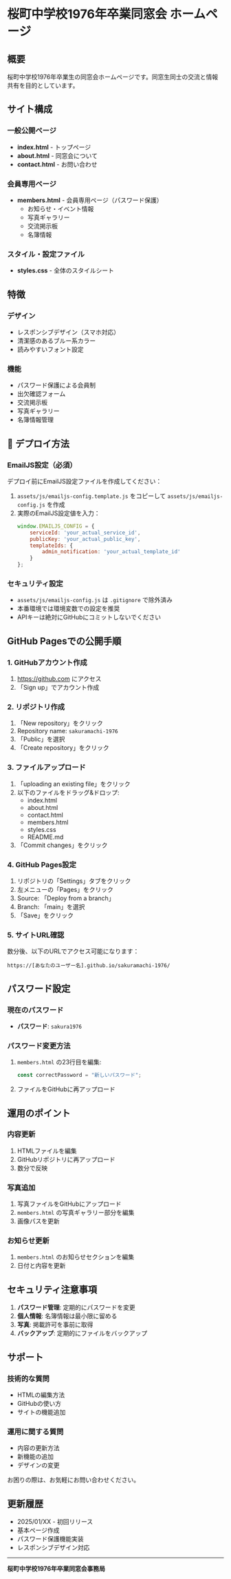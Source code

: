 # 桜町中学校1976年卒業同窓会 ホームページ

## 概要
桜町中学校1976年卒業生の同窓会ホームページです。同窓生同士の交流と情報共有を目的としています。

## サイト構成

### 一般公開ページ
- **index.html** - トップページ
- **about.html** - 同窓会について
- **contact.html** - お問い合わせ

### 会員専用ページ
- **members.html** - 会員専用ページ（パスワード保護）
  - お知らせ・イベント情報
  - 写真ギャラリー
  - 交流掲示板
  - 名簿情報

### スタイル・設定ファイル
- **styles.css** - 全体のスタイルシート

## 特徴

### デザイン
- レスポンシブデザイン（スマホ対応）
- 清潔感のあるブルー系カラー
- 読みやすいフォント設定

### 機能
- パスワード保護による会員制
- 出欠確認フォーム
- 交流掲示板
- 写真ギャラリー
- 名簿情報管理

## 🚀 デプロイ方法

### EmailJS設定（必須）

デプロイ前にEmailJS設定ファイルを作成してください：

1. `assets/js/emailjs-config.template.js` をコピーして `assets/js/emailjs-config.js` を作成
2. 実際のEmailJS設定値を入力：
   ```javascript
   window.EMAILJS_CONFIG = {
       serviceId: 'your_actual_service_id',
       publicKey: 'your_actual_public_key',
       templateIds: {
           admin_notification: 'your_actual_template_id'
       }
   };
   ```

### セキュリティ設定

- `assets/js/emailjs-config.js` は `.gitignore` で除外済み
- 本番環境では環境変数での設定を推奨
- APIキーは絶対にGitHubにコミットしないでください

## GitHub Pagesでの公開手順

### 1. GitHubアカウント作成
1. https://github.com にアクセス
2. 「Sign up」でアカウント作成

### 2. リポジトリ作成
1. 「New repository」をクリック
2. Repository name: `sakuramachi-1976`
3. 「Public」を選択
4. 「Create repository」をクリック

### 3. ファイルアップロード
1. 「uploading an existing file」をクリック
2. 以下のファイルをドラッグ&ドロップ:
   - index.html
   - about.html
   - contact.html
   - members.html
   - styles.css
   - README.md
3. 「Commit changes」をクリック

### 4. GitHub Pages設定
1. リポジトリの「Settings」タブをクリック
2. 左メニューの「Pages」をクリック
3. Source: 「Deploy from a branch」
4. Branch: 「main」を選択
5. 「Save」をクリック

### 5. サイトURL確認
数分後、以下のURLでアクセス可能になります：
```
https://[あなたのユーザー名].github.io/sakuramachi-1976/
```

## パスワード設定

### 現在のパスワード
- **パスワード**: `sakura1976`

### パスワード変更方法
1. `members.html` の23行目を編集:
   ```javascript
   const correctPassword = "新しいパスワード";
   ```
2. ファイルをGitHubに再アップロード

## 運用のポイント

### 内容更新
1. HTMLファイルを編集
2. GitHubリポジトリに再アップロード
3. 数分で反映

### 写真追加
1. 写真ファイルをGitHubにアップロード
2. `members.html` の写真ギャラリー部分を編集
3. 画像パスを更新

### お知らせ更新
1. `members.html` のお知らせセクションを編集
2. 日付と内容を更新

## セキュリティ注意事項

1. **パスワード管理**: 定期的にパスワードを変更
2. **個人情報**: 名簿情報は最小限に留める
3. **写真**: 掲載許可を事前に取得
4. **バックアップ**: 定期的にファイルをバックアップ

## サポート

### 技術的な質問
- HTMLの編集方法
- GitHubの使い方
- サイトの機能追加

### 運用に関する質問
- 内容の更新方法
- 新機能の追加
- デザインの変更

お困りの際は、お気軽にお問い合わせください。

## 更新履歴

- 2025/01/XX - 初回リリース
- 基本ページ作成
- パスワード保護機能実装
- レスポンシブデザイン対応

---

**桜町中学校1976年卒業同窓会事務局**